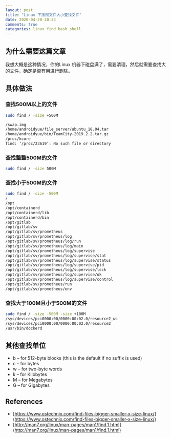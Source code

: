 ```yaml
---
layout: post
title: "Linux 下按照文件大小查找文件"
date: 2020-04-20 20:33
comments: true
categories: linux find bash shell 
---
```


## 为什么需要这篇文章

我想大概是这种情况，你的Linux 机器下磁盘满了，需要清理，然后就需要查找大的文件，确定是否有用进行删除。

<!--more-->

## 具体做法

### 查找500M以上的文件

```bash
sudo find / -size +500M

/swap.img
/home/androidyue/file_server/ubuntu_18.04.tar
/home/androidyue/bin/TeamCity-2019.2.2.tar.gz
/proc/kcore
find: ‘/proc/23619’: No such file or directory
```

### 查找整整500M的文件
```bash
sudo find / -size 500M
```

### 查找小于500M的文件
```bash
sudo find / -size -500M
/
/opt
/opt/containerd
/opt/containerd/lib
/opt/containerd/bin
/opt/gitlab
/opt/gitlab/sv
/opt/gitlab/sv/prometheus
/opt/gitlab/sv/prometheus/log
/opt/gitlab/sv/prometheus/log/run
/opt/gitlab/sv/prometheus/log/main
/opt/gitlab/sv/prometheus/log/supervise
/opt/gitlab/sv/prometheus/log/supervise/stat
/opt/gitlab/sv/prometheus/log/supervise/status
/opt/gitlab/sv/prometheus/log/supervise/pid
/opt/gitlab/sv/prometheus/log/supervise/lock
/opt/gitlab/sv/prometheus/log/supervise/ok
/opt/gitlab/sv/prometheus/log/supervise/control
/opt/gitlab/sv/prometheus/run
/opt/gitlab/sv/prometheus/env
```


### 查找大于100M且小于500M的文件
```bash
sudo find / -size -500M -size +100M
/sys/devices/pci0000:00/0000:00:02.0/resource2_wc
/sys/devices/pci0000:00/0000:00:02.0/resource2
/usr/bin/dockerd
```


## 其他查找单位
  * b – for 512-byte blocks (this is the default if no suffix is used)
  * c – for bytes
  * w – for two-byte words
  * k – for Kilobytes
  * M – for Megabytes
  * G – for Gigabytes


## References
  * [https://www.ostechnix.com/find-files-bigger-smaller-x-size-linux/](https://www.ostechnix.com/find-files-bigger-smaller-x-size-linux/)
  * [http://man7.org/linux/man-pages/man1/find.1.html](http://man7.org/linux/man-pages/man1/find.1.html)
